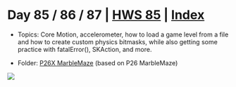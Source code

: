 # Day 85 / 86 / 87 | [HWS 85](https://www.hackingwithswift.com/100/85) | [Index](https://github.com/JulesMoorhouse/100DaysOfSwift/blob/master/README.md)

- Topics: Core Motion, accelerometer, how to load a game level from a file and how to create custom physics bitmasks, while also getting some practice with fatalError(), SKAction, and more.

- Folder: [P26X MarbleMaze](https://github.com/JulesMoorhouse/100DaysOfSwift/tree/master/P26X%20MarbleMaze/MarbleMaze) (based on P26 MarbleMaze)

<img src="../Images/day85-p26x.gif">
